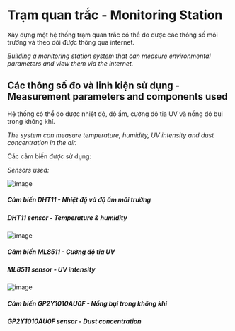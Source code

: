 # Trạm quan trắc - Monitoring Station

Xây dựng một hệ thống trạm quan trắc có thể đo được các thông số môi trường và theo dõi được thông qua internet.

*Building a monitoring station system that can measure environmental parameters and view them via the internet.*

## Các thông số đo và linh kiện sử dụng - Measurement parameters and components used

Hệ thống có thể đo được nhiệt độ, độ ẩm, cường độ tia UV và nồng độ bụi trong không khí.

*The system can measure temperature, humidity, UV intensity and dust concentration in the air.*

Các cảm biến được sử dụng:

*Sensors used:*

![image](https://user-images.githubusercontent.com/94043610/173487907-3da29dfc-f264-45b0-9764-e1c20872fe34.png)

##### Cảm biến DHT11 - Nhiệt độ và độ ẩm môi trường
##### DHT11 sensor - Temperature & humidity

![image](https://user-images.githubusercontent.com/94043610/173489273-121d2db7-6290-479e-84a7-f6d9466315b1.png)

##### Cảm biến ML8511 - Cường độ tia UV
##### ML8511 sensor - UV intensity

![image](https://user-images.githubusercontent.com/94043610/173488367-b10e3196-7c83-4c13-979c-6593d3d4d49c.png)

##### Cảm biến GP2Y1010AU0F - Nồng bụi trong không khi
##### GP2Y1010AU0F sensor - Dust concentration

